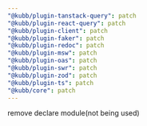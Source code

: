 ```yaml
---
"@kubb/plugin-tanstack-query": patch
"@kubb/plugin-react-query": patch
"@kubb/plugin-client": patch
"@kubb/plugin-faker": patch
"@kubb/plugin-redoc": patch
"@kubb/plugin-msw": patch
"@kubb/plugin-oas": patch
"@kubb/plugin-swr": patch
"@kubb/plugin-zod": patch
"@kubb/plugin-ts": patch
"@kubb/core": patch
---
```


remove declare module(not being used)
